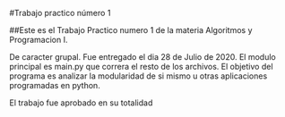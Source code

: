 #Trabajo practico número 1

##Este es el Trabajo Practico numero 1 de la materia Algoritmos y Programacion I.

De caracter grupal. Fue entregado el dia 28 de Julio de 2020.
El modulo principal es main.py que correra el resto de los archivos. El objetivo del programa es analizar la modularidad de si mismo u otras aplicaciones
programadas en python.

El trabajo fue aprobado en su totalidad
